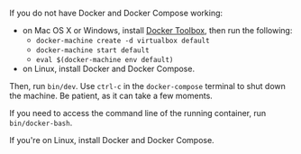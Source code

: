 If you do not have Docker and Docker Compose working:

* on Mac OS X or Windows, install [Docker Toolbox](https://www.docker.com/docker-toolbox), then run
  the following:
  * `docker-machine create -d virtualbox default`
  * `docker-machine start default`
  * `eval $(docker-machine env default)`
* on Linux, install Docker and Docker Compose.

Then, run `bin/dev`. Use `ctrl-c` in the `docker-compose` terminal to shut down
the machine. Be patient, as it can take a few moments.

If you need to access the command line of the running container, run `bin/docker-bash`.

If you're on Linux, install Docker and Docker Compose.
